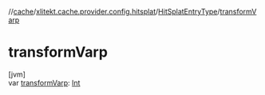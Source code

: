 //[cache](../../../index.md)/[xlitekt.cache.provider.config.hitsplat](../index.md)/[HitSplatEntryType](index.md)/[transformVarp](transform-varp.md)

# transformVarp

[jvm]\
var [transformVarp](transform-varp.md): [Int](https://kotlinlang.org/api/latest/jvm/stdlib/kotlin/-int/index.html)

